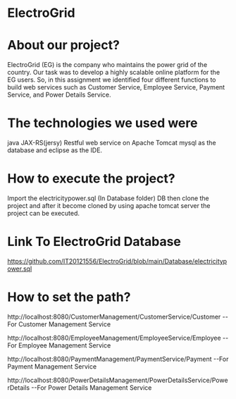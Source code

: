 # ElectroGrid

# About our project?
ElectroGrid (EG) is the company who maintains the power grid of the country. Our task was to develop a highly scalable online platform for the EG users. So, in this assignment we identified four different functions to build web services such as Customer Service, Employee Service, Payment Service, and Power Details Service. 


#  The technologies we used were
java JAX-RS(jersy) Restful web service on Apache  Tomcat  mysql as the database and eclipse as the IDE.


# How to execute the project?
Import the electricitypower.sql (In Database folder) DB then clone the project and after it become cloned by using apache tomcat server the project can be executed.

#  Link  To ElectroGrid Database
https://github.com/IT20121556/ElectroGrid/blob/main/Database/electricitypower.sql

# How to set the path?
http://localhost:8080/CustomerManagement/CustomerService/Customer   -- For Customer Management Service

http://localhost:8080/EmployeeManagement/EmployeeService/Employee   --For Employee Management Service 

http://localhost:8080/PaymentManagement/PaymentService/Payment        --For Payment Management Service

http://localhost:8080/PowerDetailsManagement/PowerDetailsService/PowerDetails  --For Power Details Management Service












